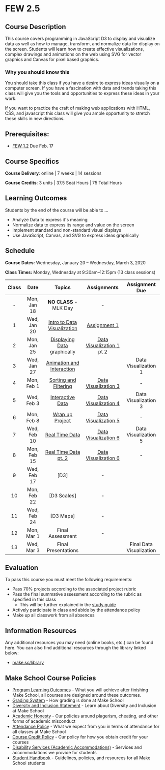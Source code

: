 # FEW 2.5

## Course Description

This course covers programming in JavaScript D3 to display and visualize data as well as how to manage, transform, and normalize data for display on the screen. Students will learn how to create effective visualizations, complex drawings and animations on the web using SVG for vector graphics and Canvas for pixel based graphics.

### Why you should know this

You should take this class if you have a desire to express ideas visually on a computer screen. If you have a fascination with data and trends taking this class will give you the tools and opportunities to express these ideas in your work.

If you want to practice the craft of making web applications with HTML, CSS, and javascript this class will give you ample opportunity to stretch these skills in new directions.

## Prerequisites:  

- [FEW 1.2](https://github.com/Make-School-Courses/FEW-1.2-JavaScript-Foundations) Due Feb. 17

## Course Specifics

**Course Delivery**: online | 7 weeks | 14 sessions

**Course Credits**: 3 units | 37.5 Seat Hours | 75 Total Hours

## Learning Outcomes

Students by the end of the course will be able to ...

- Analyze Data to express it's meaning
- Normalize data to express its range and value on the screen
- Implement standard and non-standard visual displays
- Use JavaScript, Canvas, and SVG to express ideas graphically

## Schedule

**Course Dates:** Wednesday, January 20 – Wednesday, March 3, 2020

**Class Times:** Monday, Wednesday at 9:30am–12:15pm (13 class sessions)

| Class | Date | Topics | Assignments | Assignment Due
|:-----:|:----:|:------:|:-----------:|:-----------:|
|  -    | Mon, Jan 18 | **NO CLASS** - MLK Day | - |
|  1    | Wed, Jan 20 | [Intro to Data Visualization](lessons/lesson-01.md) | [Assignment 1](Assignments/assignment-1.md) | |
|  2    | Mon, Jan 25 | [Displaying Data graphically](lessons/lesson-02.md) | [Data Visualization 1 pt 2](Assignments/Data-Visualization-2.md) | |
|  3    | Wed, Jan 27 | [Animation and Interaction](lessons/lesson-03.md) |  | Data Visualization 1
|  4    | Mon, Feb 1 | [Sorting and Filtering](lessons/lesson-04.md) | [Data Visualization 3](Assignments/Data-Visualization-3.md) | - |
|  5    | Wed, Feb 3 | [Interactive Data](lessons/lesson-05.md) | [Data Visualization 4](Assignments/Data-Visualization-4.md) | Data Visualization 3 |
|  6    | Mon, Feb 8 | [Wrap up Project](lessons/lesson-06.md) | [Data Visualization 5](Assignments/Data-Visualization-5.md) | - | Data Visualization 4 |
|  7    | Wed, Feb 10 | [Real Time Data](lessons/lesson-07.md) | [Data Visualization 6](Assignments/Data-Visualization-6.md) | Data Visualization 5 |
|  8    | Mon, Feb 15 | [Real Time Data pt. 2](lessons/lesson-08.md) | [Data Visualization 6](Assignments/Data-Visualization-6.md) | - | - |
|  9    | Wed, Feb 17 | [D3] | - |
| 10    | Mon, Feb 22 | [D3 Scales] | - |
| 11    | Wed, Feb 24 | [D3 Maps]| - |
| 12    | Mon, Mar 1 | Final Assessment| - |
| 13    | Wed, Mar 3 | Final Presentations |  | Final Data Visualization |

## Evaluation
To pass this course you must meet the following requirements:

- Pass 70% projects according to the associated project rubric
- Pass the final summative assessment according to the rubric as specified in this class
    - This will be further explained in the [study guide](study-guide.md)
- Actively participate in class and abide by the attendance policy
- Make up all classwork from all absences

##  Information Resources

Any additional resources you may need (online books, etc.) can be found here. You can also find additional resources through the library linked below:

- [make.sc/library](http://make.sc/library)

## Make School Course Policies

- [Program Learning Outcomes](https://make.sc/program-learning-outcomes) - What you will achieve after finishing Make School, all courses are designed around these outcomes.
- [Grading System](https://make.sc/grading-system) - How grading is done at Make School
- [Diversity and Inclusion Statement](https://make.sc/diversity-and-inclusion-statement) - Learn about Diversity and Inclusion at Make School
- [Academic Honesty](https://make.sc/academic-honesty-policy) - Our policies around plagerism, cheating, and other forms of academic misconduct
- [Attendance Policy](https://make.sc/attendance-policy) - What we expect from you in terms of attendance for all classes at Make School
- [Course Credit Policy](https://make.sc/course-credit-policy) - Our policy for how you obtain credit for your courses
- [Disability Services (Academic Accommodations)](https://make.sc/disability-services) - Services and accommodations we provide for students
- [Student Handbook](https://make.sc/student-handbook) - Guidelines, policies, and resources for all Make School students
